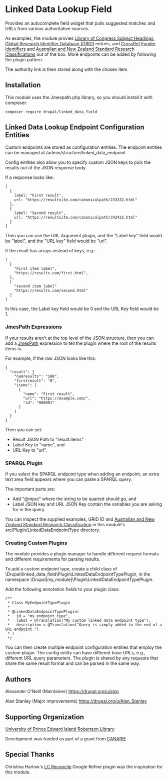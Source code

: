# Linked Data Lookup Field

Provides an autocomplete field widget that
pulls suggested matches and URLs from various authoritative
sources.

As examples, the module provies [Library of Congress Subject Headings][1],
[Global Research Identifier Database (GRID)][2] entries, and [CrossRef Funder identifiers][3]
and [Australian and New Zealand Standard Research Classifications][4] out of the box. More
endpoints can be added by following the plugin pattern.

The authority link is then stored along with the chosen
item.

[1]: http://id.loc.gov/authorities/subjects.html

[2]: https://www.grid.ac

[3]: https://www.crossref.org/services/funder-registry/

[4]: https://www.abs.gov.au/ausstats/abs@.nsf/0/6BB427AB9696C225CA2574180004463E

## Installation

This module uses the Jmespath.php library, so you should install it with
composer:

    composer require drupal/linked_data_field


## Linked Data Lookup Endpoint Configuration Entities

Custom endpoints are stored as configuration entities.
The endpoint entities can be managed at /admin/structure/linked_data_endpoint

Config entities also allow you to specify custom JSON keys to pick the
results out of the JSON response body.

If a response looks like:

    [
      {
        label: "First result",
        url: "https://resultsite.com/canonicalpath/233332.html"
      },
      {
        label: "Second result",
        url: "https://resultsite.com/canonicalpath/342422.html"
      }
    ]

Then you can use the URL Argument plugin, and the "Label key" field would be "label", and the
"URL key" field would be "url".

If the result has arrays instead of keys, e.g.:

    [
      [
        "First item label",
        "https://results.com/first.html",
      ],
      [
        "second item label"
        "https://results.com/second.html"
      ]
    ]

In this case, the Label key field would be 0
and the URL Key field would be 1.

### JmesPath Expressions

If your results aren't at the top level of the JSON structure, then you can
add a [JmesPath](https://jmespath.org) expression to tell the plugin where the root of the results items is.

For example, if the raw JSON looks like this:

    {
      "result": {
        "numresults": "100",
        "firstresult": "0",
        "items": [
          {
            "name": "First result",
            "url": "https://example.com/",
            "id": "000001"
          }
        ]
      }
    }

Then you can set:

 - Result JSON Path to "result.items"
 - Label Key to "name", and
 - URL Key to "url".

### SPARQL Plugin

If you select the SPARQL endpoint type when adding an endpoint, an extra
text area field appears where you can paste a SPARQL query.

The important parts are:

 - Add "@input" where the string to be quaried should go, and
 - Label JSON key and URL JSON Key contain the variables you are asking for in the query.

You can inspect the supplied examples, GRID ID and
[Australian and New Zealand Standard Research Classification](https://en.wikipedia.org/wiki/Australian_and_New_Zealand_Standard_Research_Classification)
in this module's src/Plugin/LinkedDataEndpointType directory.

### Creating Custom Plugins

The module provides a plugin manager to handle different request formats
and different requirements for parsing results.

To add a custom endpoint type, create a child class of \Drupal\linked_data_field\Plugin\LinkedDataEndpointTypePlugin,
in the namespace \Drupal\[my_module]\Plugin\LinkedDataEndpointTypePlugin.

Add the following annotation fields to your plugin class:

    /**
     * Class MyEndpointTypePlugin
     *
     * @LinkedDataEndpointTypePlugin(
     *   id = "my_endpoint_type",
     *   label = @Translation("My custom linked data endpoint type"),
     *   description = @Translation("Query is simply added to the end of a URL endpoint.")
     * )
     */

You can then create multiple endpoint configuration entities that employ
the custom plugin. The config entity can have different base URLs, e.g.,
different URL query parameters. The plugin is shared by any requests that share
the same result format and can be parsed in the same way.

## Authors

Alexander O'Neill (Maintainer) https://drupal.org/u/alxp

Alan Stanley (Major improvements) https://drupal.org/u/Alan_Stanley

## Supporting Organization

[University of Prince Edward Island Robertson Library][5]

Development was funded as part of a grant from [CANARIE][6]

[5]: https://library.upei.ca/

[6]: https://www.canarie.ca/

## Special Thanks

Christina Harlow's [LC Reconcile][7] Google Refine plugin was the inspiration for this module.

[7]: https://github.com/cmharlow/lc-reconcile
